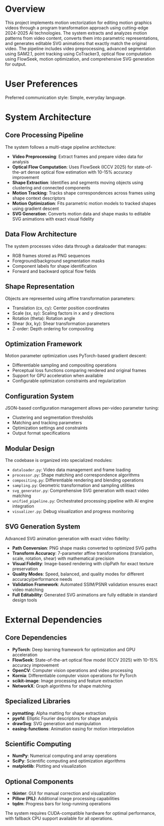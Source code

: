 # Overview

This project implements motion vectorization for editing motion graphics videos through a program transformation approach using cutting-edge 2024-2025 AI technologies. The system extracts and analyzes motion patterns from video content, converts them into parametric representations, and generates editable SVG animations that exactly match the original video. The pipeline includes video preprocessing, advanced segmentation using SAM2.1, point tracking using CoTracker3, optical flow computation using FlowSeek, motion optimization, and comprehensive SVG generation for output.

# User Preferences

Preferred communication style: Simple, everyday language.

# System Architecture

## Core Processing Pipeline
The system follows a multi-stage pipeline architecture:
- **Video Preprocessing**: Extract frames and prepare video data for analysis
- **Optical Flow Computation**: Uses FlowSeek (ICCV 2025) for state-of-the-art dense optical flow estimation with 10-15% accuracy improvement
- **Shape Extraction**: Identifies and segments moving objects using clustering and connected components
- **Motion Tracking**: Tracks shape correspondences across frames using shape context descriptors
- **Motion Optimization**: Fits parametric motion models to tracked shapes using gradient descent
- **SVG Generation**: Converts motion data and shape masks to editable SVG animations with exact visual fidelity

## Data Flow Architecture
The system processes video data through a dataloader that manages:
- RGB frames stored as PNG sequences
- Foreground/background segmentation masks
- Component labels for shape identification
- Forward and backward optical flow fields

## Shape Representation
Objects are represented using affine transformation parameters:
- Translation (cx, cy): Center position coordinates
- Scale (sx, sy): Scaling factors in x and y directions  
- Rotation (theta): Rotation angle
- Shear (kx, ky): Shear transformation parameters
- Z-order: Depth ordering for compositing

## Optimization Framework
Motion parameter optimization uses PyTorch-based gradient descent:
- Differentiable sampling and compositing operations
- Perceptual loss functions comparing rendered and original frames
- Support for GPU acceleration when available
- Configurable optimization constraints and regularization

## Configuration System
JSON-based configuration management allows per-video parameter tuning:
- Clustering and segmentation thresholds
- Matching and tracking parameters
- Optimization settings and constraints
- Output format specifications

## Modular Design
The codebase is organized into specialized modules:
- `dataloader.py`: Video data management and frame loading
- `processor.py`: Shape matching and correspondence algorithms
- `compositing.py`: Differentiable rendering and blending operations
- `sampling.py`: Geometric transformation and sampling utilities
- `svg_generator.py`: Comprehensive SVG generation with exact video matching
- `unified_pipeline.py`: Orchestrated processing pipeline with AI engine integration
- `visualizer.py`: Debug visualization and progress monitoring

## SVG Generation System
Advanced SVG animation generation with exact video fidelity:
- **Path Conversion**: PNG shape masks converted to optimized SVG paths
- **Transform Accuracy**: 7-parameter affine transformations (translation, scale, rotation, shear) with mathematical precision
- **Visual Fidelity**: Image-based rendering with clipPath for exact texture preservation
- **Quality Modes**: Speed, balanced, and quality modes for different accuracy/performance needs
- **Validation Framework**: Automated SSIM/PSNR validation ensures exact video matching
- **Full Editability**: Generated SVG animations are fully editable in standard design tools

# External Dependencies

## Core Dependencies
- **PyTorch**: Deep learning framework for optimization and GPU acceleration
- **FlowSeek**: State-of-the-art optical flow model (ICCV 2025) with 10-15% accuracy improvement
- **OpenCV**: Computer vision operations and video processing
- **Kornia**: Differentiable computer vision operations for PyTorch
- **scikit-image**: Image processing and feature extraction
- **NetworkX**: Graph algorithms for shape matching

## Specialized Libraries
- **pymatting**: Alpha matting for shape extraction
- **pyefd**: Elliptic Fourier descriptors for shape analysis
- **drawSvg**: SVG generation and manipulation
- **easing-functions**: Animation easing for motion interpolation

## Scientific Computing
- **NumPy**: Numerical computing and array operations
- **SciPy**: Scientific computing and optimization algorithms
- **matplotlib**: Plotting and visualization

## Optional Components
- **tkinter**: GUI for manual correction and visualization
- **Pillow (PIL)**: Additional image processing capabilities
- **tqdm**: Progress bars for long-running operations

The system requires CUDA-compatible hardware for optimal performance, with fallback CPU support available for all operations.